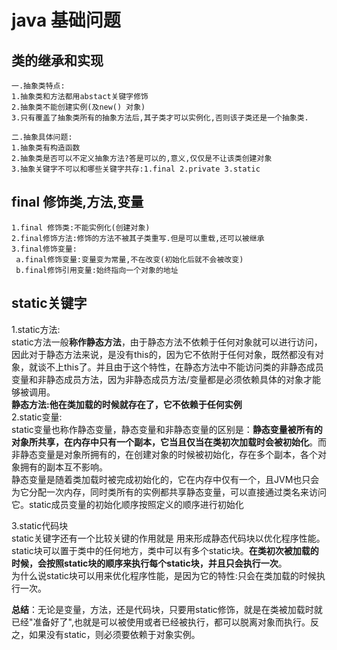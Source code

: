 # java 基础问题

## 类的继承和实现
    一.抽象类特点:
    1.抽象类和方法都用abstact关键字修饰
    2.抽象类不能创建实例(及new() 对象)
    3.只有覆盖了抽象类所有的抽象方法后,其子类才可以实例化,否则该子类还是一个抽象类.
   
    二.抽象具体问题:
    1.抽象类有构造函数
    2.抽象类是否可以不定义抽象方法?答是可以的,意义,仅仅是不让该类创建对象
    3.抽象关键字不可以和哪些关键字共存:1.final 2.private 3.static
    
 ## final 修饰类,方法,变量
    1.final 修饰类:不能实例化(创建对象)
    2.final修饰方法:修饰的方法不被其子类重写.但是可以重载,还可以被继承
    3.final修饰变量:
     a.final修饰变量:变量变为常量,不在改变(初始化后就不会被改变)
     b.final修饰引用变量:始终指向一个对象的地址
 ## static关键字
 1.static方法:</br>
    static方法一般**称作静态方法**，由于静态方法不依赖于任何对象就可以进行访问，因此对于静态方法来说，是没有this的，因为它不依附于任何对象，既然都没有对象，就谈不上this了。并且由于这个特性，在静态方法中不能访问类的非静态成员变量和非静态成员方法，因为非静态成员方法/变量都是必须依赖具体的对象才能够被调用。</br>
    **静态方法:他在类加载的时候就存在了，它不依赖于任何实例**</br>
2.static变量:</br>
    static变量也称作静态变量，静态变量和非静态变量的区别是：**静态变量被所有的对象所共享，在内存中只有一个副本，它当且仅当在类初次加载时会被初始化**。而非静态变量是对象所拥有的，在创建对象的时候被初始化，存在多个副本，各个对象拥有的副本互不影响。</br>
    静态变量是随着类加载时被完成初始化的，它在内存中仅有一个，且JVM也只会为它分配一次内存，同时类所有的实例都共享静态变量，可以直接通过类名来访问它。static成员变量的初始化顺序按照定义的顺序进行初始化</br>

3.static代码块</br>
    static关键字还有一个比较关键的作用就是 用来形成静态代码块以优化程序性能。static块可以置于类中的任何地方，类中可以有多个static块。**在类初次被加载的时候，会按照static块的顺序来执行每个static块，并且只会执行一次**。</br>
为什么说static块可以用来优化程序性能，是因为它的特性:只会在类加载的时候执行一次。</br>

**总结**：无论是变量，方法，还是代码块，只要用static修饰，就是在类被加载时就已经"准备好了",也就是可以被使用或者已经被执行，都可以脱离对象而执行。反之，如果没有static，则必须要依赖于对象实例。</br>
